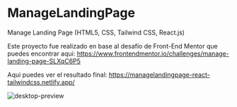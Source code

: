 # ManageLandingPage
Manage Landing Page (HTML5, CSS, Tailwind CSS, React.js)

Este proyecto fue realizado en base al desafío de Front-End Mentor que puedes encontrar aqui:
https://www.frontendmentor.io/challenges/manage-landing-page-SLXqC6P5

Aqui puedes ver el resultado final:
https://managelandingpage-react-tailwindcss.netlify.app/

![desktop-preview](https://github.com/VickyAzola/ManageLandingPage/assets/116470398/dabd6348-8613-44e0-a13b-2595900e8fae)
